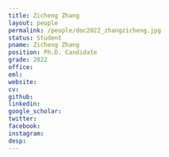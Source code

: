```yaml
---
title: Zicheng Zhang
layout: people
permalink: /people/doc2022_zhangzicheng.jpg
status: Student
pname: Zicheng Zhang
position: Ph.D. Candidate
grade: 2022
office: 
eml: 
website: 
cv: 
github: 
linkedin:
google_scholar: 
twitter: 
facebook: 
instagram:
desp: 
---
```


